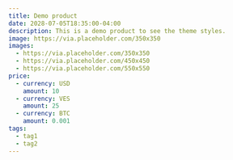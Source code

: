```yaml
---
title: Demo product
date: 2028-07-05T18:35:00-04:00
description: This is a demo product to see the theme styles.
image: https://via.placeholder.com/350x350
images:
  - https://via.placeholder.com/350x350
  - https://via.placeholder.com/450x450
  - https://via.placeholder.com/550x550
price:
  - currency: USD
    amount: 10
  - currency: VES
    amount: 25
  - currency: BTC
    amount: 0.001
tags:
  - tag1
  - tag2
---
```


